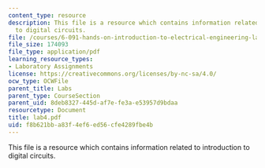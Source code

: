 ```yaml
---
content_type: resource
description: This file is a resource which contains information related to introduction
  to digital circuits.
file: /courses/6-091-hands-on-introduction-to-electrical-engineering-lab-skills-january-iap-2008/f8b621bba83f4ef6ed56cfe4289fbe4b_lab4.pdf
file_size: 174093
file_type: application/pdf
learning_resource_types:
- Laboratory Assignments
license: https://creativecommons.org/licenses/by-nc-sa/4.0/
ocw_type: OCWFile
parent_title: Labs
parent_type: CourseSection
parent_uid: 8deb8327-445d-af7e-fe3a-e53957d9bdaa
resourcetype: Document
title: lab4.pdf
uid: f8b621bb-a83f-4ef6-ed56-cfe4289fbe4b
---
```

This file is a resource which contains information related to introduction to digital circuits.
